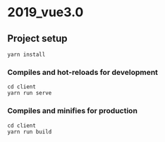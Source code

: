 # 2019_vue3.0

## Project setup
```
yarn install
```

### Compiles and hot-reloads for development
```
cd client
yarn run serve
```

### Compiles and minifies for production
```
cd client
yarn run build
```
